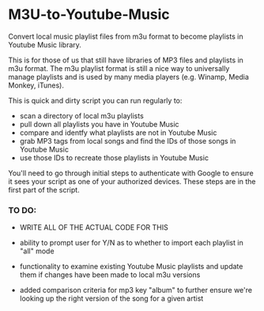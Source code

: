 # M3U-to-Youtube-Music
Convert local music playlist files from m3u format to become playlists in Youtube Music library.

This is for those of us that still have libraries of MP3 files and playlists in m3u format.  The m3u playlist format is still a nice way to universally manage playlists and is used by many media players (e.g. Winamp, Media Monkey, iTunes).

This is quick and dirty script you can run regularly to:
  - scan a directory of local m3u playlists
  - pull down all playlists you have in Youtube Music
  - compare and identfy what playlists are not in Youtube Music
  - grab MP3 tags from local songs and find the IDs of those songs in Youtube Music
  - use those IDs to recreate those playlists in Youtube Music

You'll need to go through initial steps to authenticate with Google to ensure it sees your script as one of your authorized devices.  These steps are in the first part of the script.

### TO DO:
  - WRITE ALL OF THE ACTUAL CODE FOR THIS
  
  - ability to prompt user for Y/N as to whether to import each playlist in "all" mode
  - functionality to examine existing Youtube Music playlists and update them if changes have been made to local m3u versions
  - added comparison criteria for mp3 key "album" to further ensure we're looking up the right version of the song for a given artist

